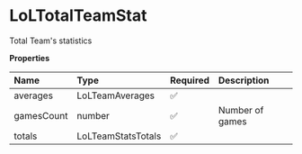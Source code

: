 # LoLTotalTeamStat

Total Team's statistics

**Properties**

| Name       | Type               | Required | Description     |
| :--------- | :----------------- | :------- | :-------------- |
| averages   | LoLTeamAverages    | ✅       |                 |
| gamesCount | number             | ✅       | Number of games |
| totals     | LoLTeamStatsTotals | ✅       |                 |

<!-- This file was generated by liblab | https://liblab.com/ -->
